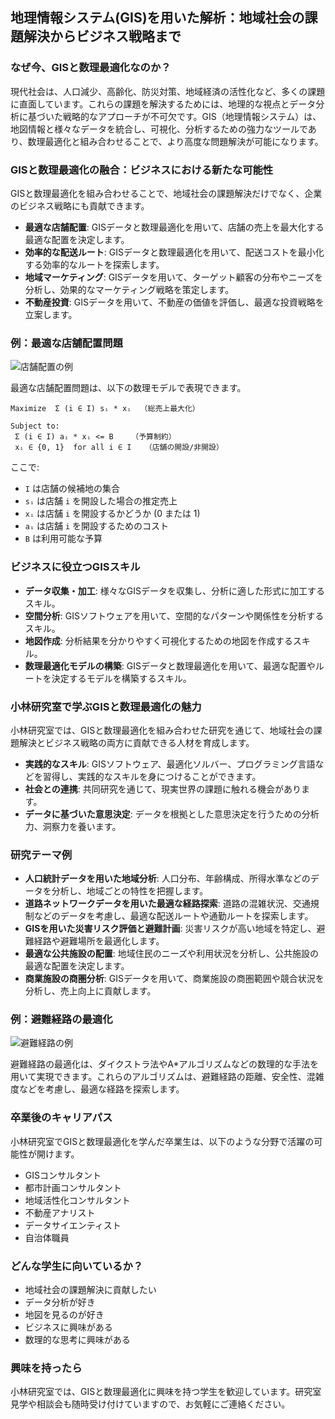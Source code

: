 ## 地理情報システム(GIS)を用いた解析：地域社会の課題解決からビジネス戦略まで

### なぜ今、GISと数理最適化なのか？

現代社会は、人口減少、高齢化、防災対策、地域経済の活性化など、多くの課題に直面しています。これらの課題を解決するためには、地理的な視点とデータ分析に基づいた戦略的なアプローチが不可欠です。GIS（地理情報システム）は、地図情報と様々なデータを統合し、可視化、分析するための強力なツールであり、数理最適化と組み合わせることで、より高度な問題解決が可能になります。

### GISと数理最適化の融合：ビジネスにおける新たな可能性

GISと数理最適化を組み合わせることで、地域社会の課題解決だけでなく、企業のビジネス戦略にも貢献できます。

*   **最適な店舗配置**: GISデータと数理最適化を用いて、店舗の売上を最大化する最適な配置を決定します。
*   **効率的な配送ルート**: GISデータと数理最適化を用いて、配送コストを最小化する効率的なルートを探索します。
*   **地域マーケティング**: GISデータを用いて、ターゲット顧客の分布やニーズを分析し、効果的なマーケティング戦略を策定します。
*   **不動産投資**: GISデータを用いて、不動産の価値を評価し、最適な投資戦略を立案します。

### 例：最適な店舗配置問題

![店舗配置の例](https://via.placeholder.com/400x300/4CAF50/FFFFFF?text=Optimal+Store+Location)

最適な店舗配置問題は、以下の数理モデルで表現できます。

```
Maximize  Σ (i ∈ I) sᵢ * xᵢ  （総売上最大化）

Subject to:
 Σ (i ∈ I) aᵢ * xᵢ <= B    （予算制約）
 xᵢ ∈ {0, 1}  for all i ∈ I   （店舗の開設/非開設）
```

ここで:

*   `I` は店舗の候補地の集合
*   `sᵢ` は店舗 `i` を開設した場合の推定売上
*   `xᵢ` は店舗 `i` を開設するかどうか (0 または 1)
*   `aᵢ` は店舗 `i` を開設するためのコスト
*   `B` は利用可能な予算

### ビジネスに役立つGISスキル

*   **データ収集・加工**: 様々なGISデータを収集し、分析に適した形式に加工するスキル。
*   **空間分析**: GISソフトウェアを用いて、空間的なパターンや関係性を分析するスキル。
*   **地図作成**: 分析結果を分かりやすく可視化するための地図を作成するスキル。
*   **数理最適化モデルの構築**: GISデータと数理最適化を用いて、最適な配置やルートを決定するモデルを構築するスキル。

### 小林研究室で学ぶGISと数理最適化の魅力

小林研究室では、GISと数理最適化を組み合わせた研究を通じて、地域社会の課題解決とビジネス戦略の両方に貢献できる人材を育成します。

*   **実践的なスキル**: GISソフトウェア、最適化ソルバー、プログラミング言語などを習得し、実践的なスキルを身につけることができます。
*   **社会との連携**: 共同研究を通じて、現実世界の課題に触れる機会があります。
*   **データに基づいた意思決定**: データを根拠とした意思決定を行うための分析力、洞察力を養います。

### 研究テーマ例

*   **人口統計データを用いた地域分析**: 人口分布、年齢構成、所得水準などのデータを分析し、地域ごとの特性を把握します。
*   **道路ネットワークデータを用いた最適な経路探索**: 道路の混雑状況、交通規制などのデータを考慮し、最適な配送ルートや通勤ルートを探索します。
*   **GISを用いた災害リスク評価と避難計画**: 災害リスクが高い地域を特定し、避難経路や避難場所を最適化します。
*   **最適な公共施設の配置**: 地域住民のニーズや利用状況を分析し、公共施設の最適な配置を決定します。
*   **商業施設の商圏分析**: GISデータを用いて、商業施設の商圏範囲や競合状況を分析し、売上向上に貢献します。

### 例：避難経路の最適化

![避難経路の例](https://via.placeholder.com/400x300/E91E63/FFFFFF?text=Optimal+Evacuation+Route)

避難経路の最適化は、ダイクストラ法やA\*アルゴリズムなどの数理的な手法を用いて実現できます。これらのアルゴリズムは、避難経路の距離、安全性、混雑度などを考慮し、最適な経路を探索します。

### 卒業後のキャリアパス

小林研究室でGISと数理最適化を学んだ卒業生は、以下のような分野で活躍の可能性が開けます。

*   GISコンサルタント
*   都市計画コンサルタント
*   地域活性化コンサルタント
*   不動産アナリスト
*   データサイエンティスト
*   自治体職員

### どんな学生に向いているか？

*   地域社会の課題解決に貢献したい
*   データ分析が好き
*   地図を見るのが好き
*   ビジネスに興味がある
*   数理的な思考に興味がある

### 興味を持ったら

小林研究室では、GISと数理最適化に興味を持つ学生を歓迎しています。研究室見学や相談会も随時受け付けていますので、お気軽にご連絡ください。
